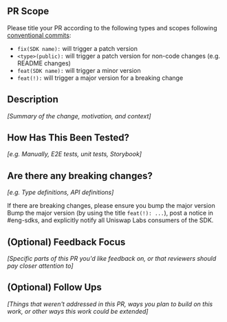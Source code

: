 ## PR Scope

Please title your PR according to the following types and scopes following [conventional commits](https://www.conventionalcommits.org/en/v1.0.0/):

- `fix(SDK name):` will trigger a patch version
- `<type>(public):` will trigger a patch version for non-code changes (e.g. README changes)
- `feat(SDK name):` will trigger a minor version
- `feat(!):` will trigger a major version for a breaking change

## Description

_[Summary of the change, motivation, and context]_

## How Has This Been Tested?

_[e.g. Manually, E2E tests, unit tests, Storybook]_

## Are there any breaking changes?

_[e.g. Type definitions, API definitions]_

If there are breaking changes, please ensure you bump the major version Bump the major version (by using the title `feat(!): ...`), post a notice in #eng-sdks, and explicitly notify all Uniswap Labs consumers of the SDK.

## (Optional) Feedback Focus

_[Specific parts of this PR you'd like feedback on, or that reviewers should pay closer attention to]_

## (Optional) Follow Ups

_[Things that weren't addressed in this PR, ways you plan to build on this work, or other ways this work could be extended]_
